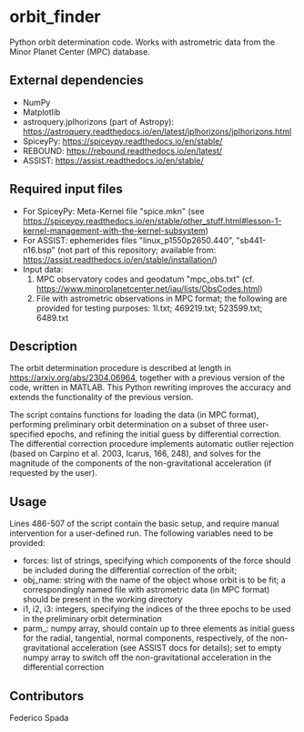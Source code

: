 # orbit_finder

Python orbit determination code. Works with astrometric data from the Minor 
Planet Center (MPC) database. 

## External dependencies
* NumPy 
* Matplotlib
* astroquery.jplhorizons (part of Astropy): https://astroquery.readthedocs.io/en/latest/jplhorizons/jplhorizons.html
* SpiceyPy: https://spiceypy.readthedocs.io/en/stable/
* REBOUND: https://rebound.readthedocs.io/en/latest/ 
* ASSIST: https://assist.readthedocs.io/en/stable/

## Required input files
* For SpiceyPy: Meta-Kernel file "spice.mkn"
  (see https://spiceypy.readthedocs.io/en/stable/other_stuff.html#lesson-1-kernel-management-with-the-kernel-subsystem)
* For ASSIST: ephemerides files "linux_p1550p2650.440", "sb441-n16.bsp" 
  (not part of this repository; available from: https://assist.readthedocs.io/en/stable/installation/)
* Input data: 
    1. MPC observatory codes and geodatum "mpc_obs.txt" (cf. https://www.minorplanetcenter.net/iau/lists/ObsCodes.html)
    2. File with astrometric observations in MPC format; the following are provided for testing purposes: 1I.txt; 469219.txt; 523599.txt; 6489.txt

## Description
The orbit determination procedure is described at length in https://arxiv.org/abs/2304.06964,
together with a previous version of the code, written in MATLAB. 
This Python rewriting improves the accuracy and extends the functionality of the previous version.

The script contains functions for loading the data (in MPC format), performing preliminary orbit determination
on a subset of three user-specified epochs, and refining the initial guess by differential correction. 
The differential correction procedure implements automatic outlier rejection (based on Carpino et al. 
2003, Icarus, 166, 248), and solves for the magnitude of the components of the non-gravitational acceleration 
(if requested by the user).

## Usage
Lines 486-507 of the script contain the basic setup, and require manual intervention for a user-defined run.
The following variables need to be provided:
* forces: list of strings, specifying which components of the force should be included during the differential
  correction of the orbit;
* obj_name: string with the name of the object whose orbit is to be fit; a correspondingly named file with
  astrometric data (in MPC format) should be present in the working directory
* i1, i2, i3: integers, specifying the indices of the three epochs to be used in the preliminary orbit determination
* parm_: numpy array, should contain up to three elements as initial guess for the radial, tangential, normal
  components, respectively, of the non-gravitational acceleration (see ASSIST docs for details); set to empty
  numpy array to switch off the non-gravitational acceleration in the differential correction

## Contributors
Federico Spada

